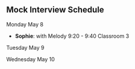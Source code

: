## Mock Interview Schedule

Monday May 8

* **Sophie**: with Melody 9:20 - 9:40 Classroom 3

Tuesday May 9



Wednesday May 10



